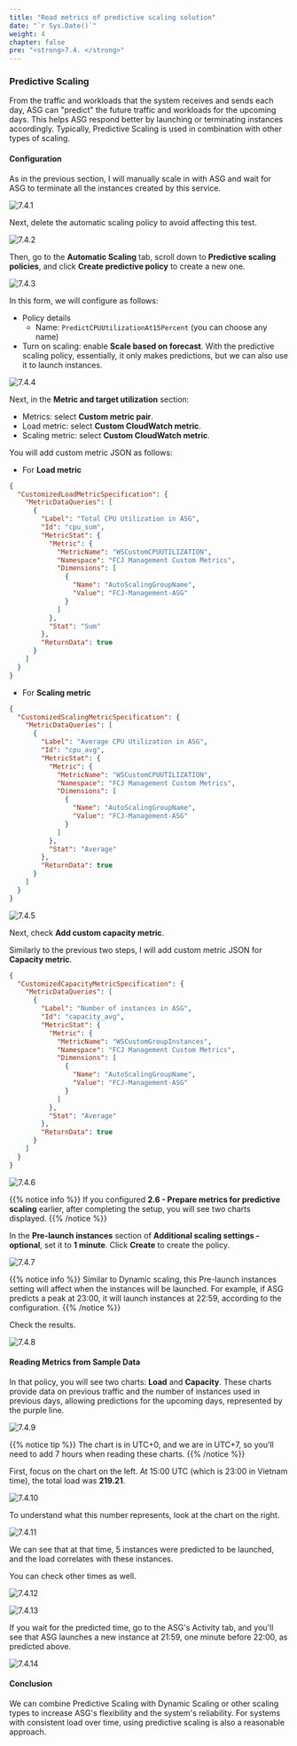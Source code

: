 ```yaml
---
title: "Read metrics of predictive scaling solution"
date: "`r Sys.Date()`"
weight: 4
chapter: false
pre: "<strong>7.4. </strong>"
---
```


### Predictive Scaling

From the traffic and workloads that the system receives and sends each day, ASG can "predict" the future traffic and workloads for the upcoming days. This helps ASG respond better by launching or terminating instances accordingly. Typically, Predictive Scaling is used in combination with other types of scaling.

#### Configuration

As in the previous section, I will manually scale in with ASG and wait for ASG to terminate all the instances created by this service.

![7.4.1](/images/7-test-solution/7.4.1.png)

Next, delete the automatic scaling policy to avoid affecting this test.

![7.4.2](/images/7-test-solution/7.4.2.png)

Then, go to the **Automatic Scaling** tab, scroll down to **Predictive scaling policies**, and click **Create predictive policy** to create a new one.

![7.4.3](/images/7-test-solution/7.4.3.png)

In this form, we will configure as follows:

- Policy details
  - Name: `PredictCPUUtilizationAt15Percent` (you can choose any name)
- Turn on scaling: enable **Scale based on forecast**. With the predictive scaling policy, essentially, it only makes predictions, but we can also use it to launch instances.

![7.4.4](/images/7-test-solution/7.4.4.png)

Next, in the **Metric and target utilization** section:

- Metrics: select **Custom metric pair**.
- Load metric: select **Custom CloudWatch metric**.
- Scaling metric: select **Custom CloudWatch metric**.

You will add custom metric JSON as follows:

- For **Load metric**

```json
{
  "CustomizedLoadMetricSpecification": {
    "MetricDataQueries": [
      {
        "Label": "Total CPU Utilization in ASG",
        "Id": "cpu_sum",
        "MetricStat": {
          "Metric": {
            "MetricName": "WSCustomCPUUTILIZATION",
            "Namespace": "FCJ Management Custom Metrics",
            "Dimensions": [
              {
                "Name": "AutoScalingGroupName",
                "Value": "FCJ-Management-ASG"
              }
            ]
          },
          "Stat": "Sum"
        },
        "ReturnData": true
      }
    ]
  }
}
```

- For **Scaling metric**

```json
{
  "CustomizedScalingMetricSpecification": {
    "MetricDataQueries": [
      {
        "Label": "Average CPU Utilization in ASG",
        "Id": "cpu_avg",
        "MetricStat": {
          "Metric": {
            "MetricName": "WSCustomCPUUTILIZATION",
            "Namespace": "FCJ Management Custom Metrics",
            "Dimensions": [
              {
                "Name": "AutoScalingGroupName",
                "Value": "FCJ-Management-ASG"
              }
            ]
          },
          "Stat": "Average"
        },
        "ReturnData": true
      }
    ]
  }
}
```

![7.4.5](/images/7-test-solution/7.4.5.png)

Next, check **Add custom capacity metric**.

Similarly to the previous two steps, I will add custom metric JSON for **Capacity metric**.

```json
{
  "CustomizedCapacityMetricSpecification": {
    "MetricDataQueries": [
      {
        "Label": "Number of instances in ASG",
        "Id": "capacity_avg",
        "MetricStat": {
          "Metric": {
            "MetricName": "WSCustomGroupInstances",
            "Namespace": "FCJ Management Custom Metrics",
            "Dimensions": [
              {
                "Name": "AutoScalingGroupName",
                "Value": "FCJ-Management-ASG"
              }
            ]
          },
          "Stat": "Average"
        },
        "ReturnData": true
      }
    ]
  }
}
```

![7.4.6](/images/7-test-solution/7.4.6.png)

{{% notice info %}}
If you configured **2.6 - Prepare metrics for predictive scaling** earlier, after completing the setup, you will see two charts displayed.
{{% /notice %}}

In the **Pre-launch instances** section of **Additional scaling settings - optional**, set it to **1 minute**. Click **Create** to create the policy.

![7.4.7](/images/7-test-solution/7.4.7.png)

{{% notice info %}}
Similar to Dynamic scaling, this Pre-launch instances setting will affect when the instances will be launched. For example, if ASG predicts a peak at 23:00, it will launch instances at 22:59, according to the configuration.
{{% /notice %}}

Check the results.

![7.4.8](/images/7-test-solution/7.4.8.png)

#### Reading Metrics from Sample Data

In that policy, you will see two charts: **Load** and **Capacity**. These charts provide data on previous traffic and the number of instances used in previous days, allowing predictions for the upcoming days, represented by the purple line.

![7.4.9](/images/7-test-solution/7.4.9.png)

{{% notice tip %}}
The chart is in UTC+0, and we are in UTC+7, so you'll need to add 7 hours when reading these charts.
{{% /notice %}}

First, focus on the chart on the left. At 15:00 UTC (which is 23:00 in Vietnam time), the total load was **219.21**.

![7.4.10](/images/7-test-solution/7.4.10.png)

To understand what this number represents, look at the chart on the right.

![7.4.11](/images/7-test-solution/7.4.11.png)

We can see that at that time, 5 instances were predicted to be launched, and the load correlates with these instances.

You can check other times as well.

![7.4.12](/images/7-test-solution/7.4.12.png)

![7.4.13](/images/7-test-solution/7.4.13.png)

If you wait for the predicted time, go to the ASG's Activity tab, and you'll see that ASG launches a new instance at 21:59, one minute before 22:00, as predicted above.

![7.4.14](/images/7-test-solution/7.4.14.png)

#### Conclusion

We can combine Predictive Scaling with Dynamic Scaling or other scaling types to increase ASG's flexibility and the system's reliability. For systems with consistent load over time, using predictive scaling is also a reasonable approach.
